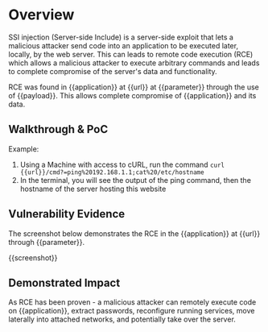 # Overview
<!--
**Please replace text in each section below**

Remote Code Execution Report

Resources:

- <https://owasp.org/www-community/vulnerabilities/PHP_File_Inclusion>
- <https://owasp.org/www-project-web-security-testing-guide/latest/4-Web_Application_Security_Testing/07-Input_Validation_Testing/11.1-Testing_for_Local_File_Inclusion>
-->
SSI injection (Server-side Include) is a server-side exploit that lets a malicious attacker send code into an application to be executed later, locally, by the web server. This can leads to remote code execution (RCE) which allows a malicious attacker to execute arbitrary commands and leads to complete compromise of the server's data and functionality.

RCE was found in {{application}} at {{url}} at {{parameter}} through the use of {{payload}}. This allows complete compromise of {{application}} and its data.

## Walkthrough & PoC
<!--
Provide a step-by-step walkthrough on how to access the vulnerable injection point, and how to exploit the vulnerability.
Adding a dot-pointed walkthrough with relevant screenshots will speed triage time and result in faster rewards!
-->

Example:

1. Using a Machine with access to cURL, run the command `curl {{url}}/cmd?=ping%20192.168.1.1;cat%20/etc/hostname`
1. In the terminal, you will see the output of the ping command, then the hostname of the server hosting this website

## Vulnerability Evidence
<!--
Your submission MUST include evidence of the vulnerability and not be theoretical in nature.

For a Remote Code Execution vulnerability, you may execute some commands to prove that the code execution works, but do not access or attempt to access sensitive information, an example of some commands that can show access to the server are; `cat /etc/hostname`, `cat /etc/password`, `cat /etc/issues`, and `ifconfig`.
**DO NOT ACCESS PII**
-->

The screenshot below demonstrates the RCE in the {{application}} at {{url}} through {{parameter}}.

{{screenshot}}


## Demonstrated Impact
<!--
Using the Remote Code Execution vulnerability, you are able to remotely execute code on this server, enabling an attacker to extract passwords, reconfigure running services, move laterally into attached networks, and potentially take over the server.

**DO NOT ACCESS PII**
-->

As RCE has been proven - a malicious attacker can remotely execute code on {{application}}, extract passwords, reconfigure running services, move laterally into attached networks, and potentially take over the server.

